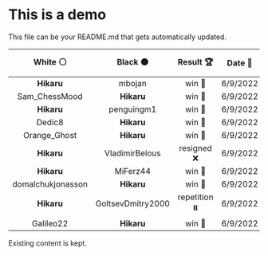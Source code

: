 # This is a demo

This file can be your README.md that gets automatically updated.

<!--START_SECTION:chessStats-->
<!-- Automatically generated with https://github.com/Balastrong/chess-stats-action -->

| White ⚪ | Black ⚫ | Result 🏆 | Date 📅 | Position 🗺️ |
|:---:|:---:|:---:|:---:|:---:|
| **Hikaru** | mbojan | win 🥇 | 6/9/2022 | <a href="http://www.ee.unb.ca/cgi-bin/tervo/fen.pl?select=5rk1/8/1P4Qb/4B2p/2P5/5N1P/5q2/4R2K b - -">Link</a> |
| Sam_ChessMood | **Hikaru** | win 🥇 | 6/9/2022 | <a href="http://www.ee.unb.ca/cgi-bin/tervo/fen.pl?select=2k5/p3Rr2/8/3PK3/8/8/PP6/5r2 w - -">Link</a> |
| **Hikaru** | penguingm1 | win 🥇 | 6/9/2022 | <a href="http://www.ee.unb.ca/cgi-bin/tervo/fen.pl?select=rn6/1Q2bppk/4p2p/P3P2q/7P/8/5PN1/2RR2K1 b - -">Link</a> |
| Dedic8 | **Hikaru** | win 🥇 | 6/9/2022 | <a href="http://www.ee.unb.ca/cgi-bin/tervo/fen.pl?select=1r6/5pk1/P5p1/4p3/3b3Q/8/4K2p/8 w - -">Link</a> |
| Orange_Ghost | **Hikaru** | win 🥇 | 6/9/2022 | <a href="http://www.ee.unb.ca/cgi-bin/tervo/fen.pl?select=r7/pp1b1kn1/3p1np1/2pP3r/2P2P1N/6p1/P2BP3/R3KB1R w Q -">Link</a> |
| **Hikaru** | VladimirBelous | resigned ❌ | 6/9/2022 | <a href="http://www.ee.unb.ca/cgi-bin/tervo/fen.pl?select=6k1/2R5/6pp/p2N1p2/P5P1/4Pp1n/8/1r3K2 w - -">Link</a> |
| **Hikaru** | MiFerz44 | win 🥇 | 6/9/2022 | <a href="http://www.ee.unb.ca/cgi-bin/tervo/fen.pl?select=8/8/3kp1P1/P5R1/8/3r4/4K3/8 b - -">Link</a> |
| domalchukjonasson | **Hikaru** | win 🥇 | 6/9/2022 | <a href="http://www.ee.unb.ca/cgi-bin/tervo/fen.pl?select=8/5pk1/2Np2p1/4p1b1/4P2P/6K1/1R1p1P2/r7 w - -">Link</a> |
| **Hikaru** | GoltsevDmitry2000 | repetition ⏸️ | 6/9/2022 | <a href="http://www.ee.unb.ca/cgi-bin/tervo/fen.pl?select=8/8/p5p1/1k3p1p/1P3P1P/2K3P1/8/8 b - -">Link</a> |
| Galileo22 | **Hikaru** | win 🥇 | 6/9/2022 | <a href="http://www.ee.unb.ca/cgi-bin/tervo/fen.pl?select=4r1k1/5qb1/8/2p5/p2pQ3/P2P1nPP/1PR2P1K/8 w - -">Link</a> |

<!--END_SECTION:chessStats-->

Existing content is kept.
